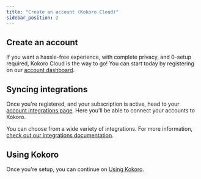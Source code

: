 ```yaml
---
title: "Create an account (Kokoro Cloud)"
sidebar_position: 2
---
```


## Create an account

If you want a hassle-free experience, with complete privacy, and 0-setup required, Kokoro Cloud is the way to go! You can start today by registering on our [account dashboard](https://account.kokoro.ws).

## Syncing integrations

Once you're registered, and your subscription is active, head to your [account integrations page](https://account.kokoro.ws/integrations). Here you'll be able to connect your accounts to Kokoro.

You can choose from a wide variety of integrations. For more information, [check out our integrations documentation](/integrations).

## Using Kokoro

Once you're setup, you can continue on [Using Kokoro](/introduction/using-kokoro).
